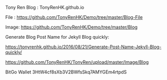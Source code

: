 Tony Ren Blog : TonyRenHK.github.io

File : https://github.com/TonyRenHK/Demo/tree/master/Blog-File


Image: https://github.com/TonyRenHK/Demo/tree/master/Blog


Generate Blog Post Name for Jekyll Blog quickly:

https://tonyrenhk.github.io/2016/08/21/Generate-Post-Name-Jekyll-Blog-quickly/

https://github.com/TonyRenHK/TonyRen/upload/master/Image/Blog

BitGo Wallet 3HtW4cf8sXb3V2BWfsSkq7AMYGEm4rtpdS
